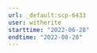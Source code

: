 ```yaml
---
url: _default:scp-6433
user: witherite
starttime: "2022-06-28"
endtime: "2022-08-28"
---
```

<reserve />